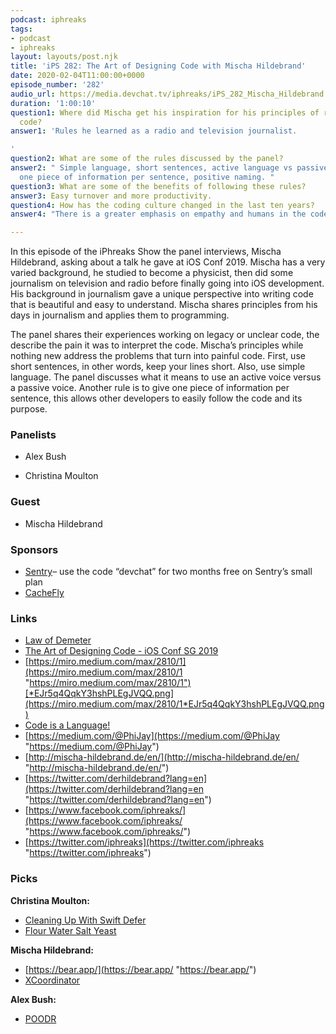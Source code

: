 ```yaml
---
podcast: iphreaks
tags:
- podcast
- iphreaks
layout: layouts/post.njk
title: 'iPS 282: The Art of Designing Code with Mischa Hildebrand'
date: 2020-02-04T11:00:00+0000
episode_number: '282'
audio_url: https://media.devchat.tv/iphreaks/iPS_282_Mischa_Hildebrand.mp3
duration: '1:00:10'
question1: Where did Mischa get his inspiration for his principles of right clear
  code?
answer1: 'Rules he learned as a radio and television journalist.

'
question2: What are some of the rules discussed by the panel?
answer2: " Simple language, short sentences, active language vs passive language,
  one piece of information per sentence, positive naming. "
question3: What are some of the benefits of following these rules?
answer3: Easy turnover and more productivity.
question4: How has the coding culture changed in the last ten years?
answer4: "There is a greater emphasis on empathy and humans in the code. \n"

---
```

In this episode of the iPhreaks Show the panel interviews, Mischa Hildebrand, asking about a talk he gave at iOS Conf 2019. Mischa has a very varied background, he studied to become a physicist, then did some journalism on television and radio before finally going into iOS development. His background in journalism gave a unique perspective into writing code that is beautiful and easy to understand. Mischa shares principles from his days in journalism and applies them to programming.

The panel shares their experiences working on legacy or unclear code, the describe the pain it was to interpret the code. Mischa’s principles while nothing new address the problems that turn into painful code. First, use short sentences, in other words, keep your lines short. Also, use simple language. The panel discusses what it means to use an active voice versus a passive voice. Another rule is to give one piece of information per sentence, this allows other developers to easily follow the code and its purpose.

### **Panelists**

* Alex Bush


* Christina Moulton

### **Guest**

* Mischa Hildebrand

### **Sponsors**

* [Sentry](http://sentry.io/)– use the code “devchat” for two months free on Sentry’s small plan
* [CacheFly](https://www.cachefly.com/)

### **Links**

* [Law of Demeter](https://en.wikipedia.org/wiki/Law_of_Demeter)
* [The Art of Designing Code - iOS Conf SG 2019](https://youtu.be/_qKlb7MbeKA?t=1561)
* [https://miro.medium.com/max/2810/1](https://miro.medium.com/max/2810/1 "https://miro.medium.com/max/2810/1")[*EJr5q4QqkY3hshPLEgJVQQ.png](https://miro.medium.com/max/2810/1*EJr5q4QqkY3hshPLEgJVQQ.png)
* [Code is a Language!](https://medium.com/@PhiJay/code-is-a-language-a3d239d882c3)
* [https://medium.com/@PhiJay](https://medium.com/@PhiJay "https://medium.com/@PhiJay")
* [http://mischa-hildebrand.de/en/](http://mischa-hildebrand.de/en/ "http://mischa-hildebrand.de/en/")
* [https://twitter.com/derhildebrand?lang=en](https://twitter.com/derhildebrand?lang=en "https://twitter.com/derhildebrand?lang=en")
* [https://www.facebook.com/iphreaks/](https://www.facebook.com/iphreaks/ "https://www.facebook.com/iphreaks/")
* [https://twitter.com/iphreaks](https://twitter.com/iphreaks "https://twitter.com/iphreaks")

### **Picks**

**Christina Moulton:**

* [Cleaning Up With Swift Defer](https://useyourloaf.com/blog/cleaning-up-with-swift-defer/)
* [Flour Water Salt Yeast](https://www.amazon.com/Flour-Water-Salt-Yeast-Fundamentals/dp/160774273X)

**Mischa Hildebrand:**

* [https://bear.app/](https://bear.app/ "https://bear.app/")
* [XCoordinator](https://github.com/quickbirdstudios/XCoordinator)

**Alex Bush:**

* [POODR](https://www.poodr.com/)